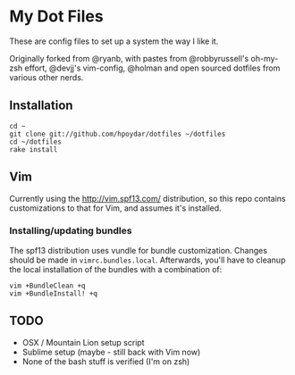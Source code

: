 # My Dot Files

These are config files to set up a system the way I like it.

Originally forked from @ryanb, with pastes from @robbyrussell's 
oh-my-zsh effort, @devjj's vim-config, @holman and open sourced dotfiles from 
various other nerds.

## Installation

    cd ~
    git clone git://github.com/hpoydar/dotfiles ~/dotfiles
    cd ~/dotfiles
    rake install

## Vim

Currently using the http://vim.spf13.com/ distribution,
so this repo contains customizations to that for Vim, and assumes
it's installed.

### Installing/updating bundles

The spf13 distribution uses vundle for bundle customization. Changes should
be made in `vimrc.bundles.local`. Afterwards, you'll have to cleanup the 
local installation of the bundles with a combination of:

    vim +BundleClean +q
    vim +BundleInstall! +q

## TODO

* OSX / Mountain Lion setup script
* Sublime setup (maybe - still back with Vim now)
* None of the bash stuff is verified (I'm on zsh)
